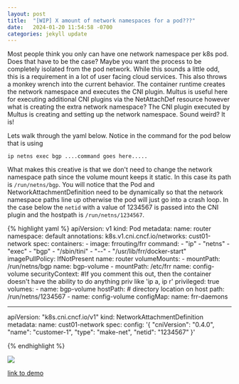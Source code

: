 ```yaml
---
layout: post
title:  "[WIP] X amount of network namespaces for a pod???"
date:   2024-01-20 11:54:58 -0700
categories: jekyll update
---
```

Most people think you only can have one network namespace per k8s pod. Does that have to be the case? Maybe you want the process to be 
completely isolated from the pod network. While this sounds a little odd, this is a requirement in a lot of user facing cloud services. This also throws a monkey wrench into the current behavior. The container runtime creates the network namespace and executes the CNI plugin. Multus is useful here for executing additional CNI plugins via the NetAttachDef resource however what is creating the extra network namespace? The CNI plugin executed by Multus is creating and setting up the network namespace. Sound weird? It is! 

Lets walk through the yaml below. Notice in the command for the pod below that is using 

`ip netns exec bgp ....command goes here.....`

What makes this creative is that we don't need to change the network namespace path since the volume mount keeps it static. 
In this case its path is `/run/netns/bgp`. You will notice that the Pod and NetworkAttachmentDefinition need to be dynamically so that the network namespace paths line up otherwise the pod will just go into a crash loop. In the case below the `netid` with a value of 1234567 is passed into the CNI plugin and the hostpath is `/run/netns/1234567`.

{% highlight yaml %}
apiVersion: v1
kind: Pod
metadata:
  name: router
  namespace: default
  annotations:
    k8s.v1.cni.cncf.io/networks: cust01-network
spec:
  containers:
    - image: frrouting/frr
      command:
        - "ip"
        - "netns"
        - "exec"
        - "bgp" 
        - "/sbin/tini"
        - "--"
        - "/usr/lib/frr/docker-start"
      imagePullPolicy: IfNotPresent
      name: router
      volumeMounts:
        - mountPath: /run/netns/bgp
          name: bgp-volume
        - mountPath: /etc/frr
          name: config-volume
      securityContext: #If you comment this out, then the container doesn't have the ability to do anything priv like 'ip a, ip r'
        privileged: true
  volumes:
    - name: bgp-volume
      hostPath:
        # directory location on host
        path: /run/netns/1234567
    - name: config-volume
      configMap:
        name: frr-daemons

---

apiVersion: "k8s.cni.cncf.io/v1"
kind: NetworkAttachmentDefinition
metadata:
  name: cust01-network
spec:
  config: '{
  "cniVersion": "0.4.0",
  "name": "customer-1",
  "type": "make-net",
  "netid": "1234567"
}'


{% endhighlight %}

<img src="{{site.baseurl}}/assets/images/pod.jpg">


[link to demo ](https://github.com/MikeZappa87/blog-examples/tree/main/posts/x-netns-blog)

